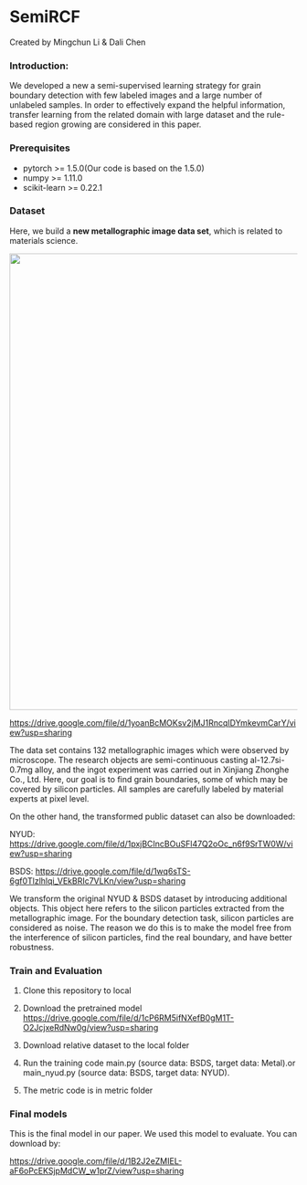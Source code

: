 # SemiRCF
Created by Mingchun Li & Dali Chen

### Introduction:

We developed a new a semi-supervised learning strategy for grain boundary detection with few labeled images and a large number of unlabeled samples. 
In order to effectively expand the helpful information, transfer learning from the related domain with large dataset and the rule-based region growing are considered in this paper.

### Prerequisites

- pytorch >= 1.5.0(Our code is based on the 1.5.0)
- numpy >= 1.11.0
- scikit-learn >= 0.22.1

### Dataset
Here, we build a **new metallographic image data set**, which is related to materials science.

<img src="https://thumbnail0.baidupcs.com/thumbnail/57748554dm7c1bce929766a4a1964501?fid=711164114-250528-31273118233861&rt=pr&sign=FDTAER-DCb740ccc5511e5e8fedcff06b081203-3I1EVfXjShnGE4shhdiaH0kys3U%3d&expires=8h&chkbd=0&chkv=0&dp-logid=1463055677026127487&dp-callid=0&time=1614877200&size=c10000_u10000&quality=90&vuk=711164114&ft=image" width="800">

https://drive.google.com/file/d/1yoanBcMOKsv2jMJ1RncqIDYmkevmCarY/view?usp=sharing

The data set contains 132 metallographic images which were observed by microscope. 
The research objects are semi-continuous casting al-12.7si-0.7mg alloy, 
and the ingot experiment was carried out in Xinjiang Zhonghe Co., Ltd. 
Here, our goal is to find grain boundaries, some of which may be covered by silicon particles.
All samples are carefully labeled by material experts at pixel level. 


On the other hand, the transformed public dataset can also be downloaded:

NYUD: https://drive.google.com/file/d/1pxjBCIncBOuSFl47Q2oOc_n6f9SrTW0W/view?usp=sharing

BSDS: https://drive.google.com/file/d/1wq6sTS-6gf0Tlzlhlqi_VEkBRIc7VLKn/view?usp=sharing

We transform the original NYUD & BSDS dataset by introducing additional objects. 
This object here refers to the silicon particles extracted from the metallographic image. 
For the boundary detection task, silicon particles are considered as noise. 
The reason we do this is to make the model free from the interference of silicon particles, find the real boundary, and have better robustness.

### Train and Evaluation
1. Clone this repository to local

2. Download the pretrained model https://drive.google.com/file/d/1cP6RM5ifNXefB0gM1T-O2JcjxeRdNw0g/view?usp=sharing

3. Download relative dataset to the local folder

4. Run the training code main.py (source data: BSDS, target data: Metal).or main_nyud.py (source data: BSDS, target data: NYUD).

5. The metric code is in metric folder  

### Final models
This is the final model in our paper. We used this model to evaluate. You can download by: 

https://drive.google.com/file/d/1B2J2eZMIEL-aF6oPcEKSjpMdCW_w1prZ/view?usp=sharing